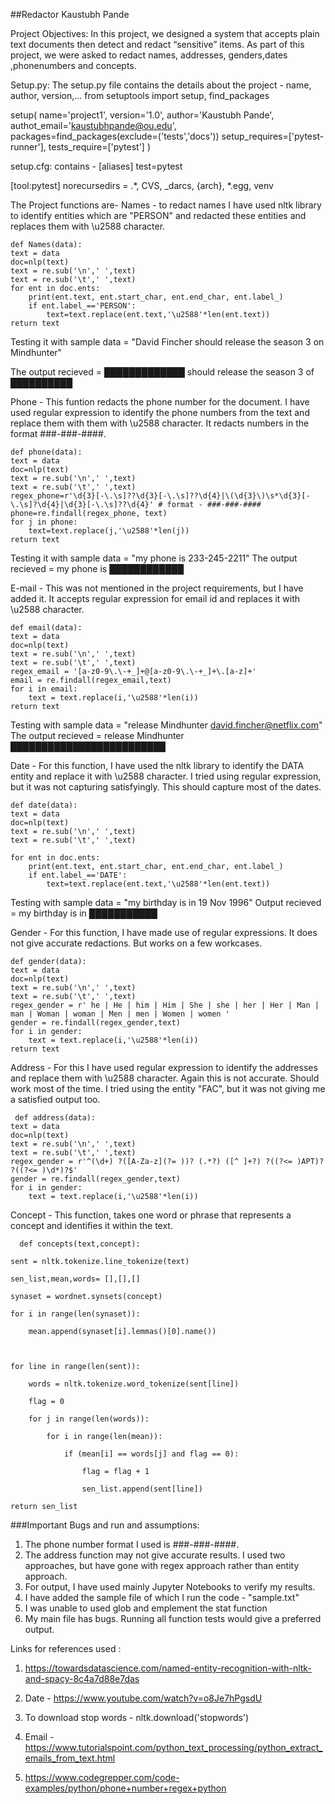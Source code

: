 ##Redactor
Kaustubh Pande 

Project Objectives: In this project, we designed a system that accepts plain text documents then detect and redact “sensitive” items. As part of this project, we were asked to redact names, addresses, genders,dates ,phonenumbers and concepts.



Setup.py: The setup.py file contains the details about the project - name, author, version,... from setuptools import setup, find_packages

setup( name='project1', version='1.0', author='Kaustubh Pande', authot_email='kaustubhpande@ou.edu', packages=find_packages(exclude=('tests','docs')) setup_requires=['pytest-runner'], tests_require=['pytest'] )

setup.cfg: contains - [aliases] test=pytest

[tool:pytest] norecursedirs = .*, CVS, _darcs, {arch}, *.egg, venv

The Project functions are-
Names - to redact names I have used nltk library to identify entities which are "PERSON" and redacted these entities and replaces them with \u2588 character. 
    
    def Names(data):
    text = data
    doc=nlp(text)
    text = re.sub('\n',' ',text)
    text = re.sub('\t',' ',text)
    for ent in doc.ents:
        print(ent.text, ent.start_char, ent.end_char, ent.label_)
        if ent.label_=='PERSON':
            text=text.replace(ent.text,'\u2588'*len(ent.text))
    return text

Testing it with sample data  = "David Fincher should release the season 3 on Mindhunter"

The output recieved = █████████████ should release the season 3 of ██████████

Phone - This funtion redacts the phone number for the document. I have used regular expression to identify the phone numbers from the text and replace them with them with \u2588 character. It redacts numbers in the format ###-###-####.
    
    def phone(data):
    text = data
    doc=nlp(text)
    text = re.sub('\n',' ',text)
    text = re.sub('\t',' ',text)
    regex_phone=r'\d{3}[-\.\s]??\d{3}[-\.\s]??\d{4}|\(\d{3}\)\s*\d{3}[-\.\s]?\d{4}|\d{3}[-\.\s]??\d{4}' # format - ###-###-####
    phone=re.findall(regex_phone, text)
    for j in phone:
        text=text.replace(j,'\u2588'*len(j))
    return text
Testing it with sample data = "my phone is 233-245-2211" 
The output recieved = my phone is ████████████

E-mail - This was not mentioned in the project requirements, but I have added it. It accepts regular expression for email id and replaces it with \u2588 character.
    
    def email(data):
    text = data
    doc=nlp(text)
    text = re.sub('\n',' ',text)
    text = re.sub('\t',' ',text)
    regex_email = '[a-z0-9\.\-+_]+@[a-z0-9\.\-+_]+\.[a-z]+'
    email = re.findall(regex_email,text)
    for i in email:
        text = text.replace(i,'\u2588'*len(i))
    return text
Testing with sample data = "release Mindhunter david.fincher@netflix.com" 
The output recieved = release Mindhunter █████████████████████████

Date - For this function, I have used the nltk library to identify the DATA entity and replace it with \u2588 character. I tried using regular expression, but it was not capturing satisfyingly. This should capture most of the dates.
    
    def date(data):
    text = data
    doc=nlp(text)
    text = re.sub('\n',' ',text)
    text = re.sub('\t',' ',text)
<!-- #    """I tried using regex, but it won't capture the right dates, so used entity label to capture dates.
 #      It is not perfect but captures most dates"""
#     regex_date = '(0[1-9]|1[012])[- /.](0[1-9]|[12][0-9]|3[01])[- /.](19|20)\d\d'
#     date = re.findall(regex_date,text)
#     for i in text:
#         for j in date:
#             j=j.replace(i,'\u2588'*len(i)) -->
    for ent in doc.ents:
        print(ent.text, ent.start_char, ent.end_char, ent.label_)
        if ent.label_=='DATE':
            text=text.replace(ent.text,'\u2588'*len(ent.text))

Testing with sample data = "my birthday is in 19 Nov 1996" 
Output recieved = my birthday is in ███████████

Gender - For this function, I have made use of regular expressions. It does not give accurate redactions. But works on a few workcases.

    def gender(data):
    text = data
    doc=nlp(text)
    text = re.sub('\n',' ',text)
    text = re.sub('\t',' ',text)
    regex_gender = r' he | He | him | Him | She | she | her | Her | Man | man | Woman | woman | Men | men | Women | women '
    gender = re.findall(regex_gender,text)
    for i in gender:
        text = text.replace(i,'\u2588'*len(i))
    return text


Address - For this I have used regular expression to identify the addresses and replace them with \u2588 character. Again this is not accurate. Should work most of the time. I tried using the entity "FAC", but it was not giving me a satisfied output too.

     def address(data):
    text = data
    doc=nlp(text)
    text = re.sub('\n',' ',text)
    text = re.sub('\t',' ',text)
    regex_gender = r'^(\d+) ?([A-Za-z](?= ))? (.*?) ([^ ]+?) ?((?<= )APT)? ?((?<= )\d*)?$'
    gender = re.findall(regex_gender,text)
    for i in gender:
        text = text.replace(i,'\u2588'*len(i))
    

<!-- # for ent in doc.ents:
#         #print(ent.text, ent.start_char, ent.end_char, ent.label_)
#         if ent.label_=='FAC':
#             text=text.replace(ent.text,'\u2588'*len(ent.text))

 -->
Concept - This function,  takes one word or phrase that represents a concept and identifies it within the text.
      
      def concepts(text,concept):

    sent = nltk.tokenize.line_tokenize(text)

    sen_list,mean,words= [],[],[]

    synaset = wordnet.synsets(concept)

    for i in range(len(synaset)):

        mean.append(synaset[i].lemmas()[0].name())

   

    for line in range(len(sent)):

        words = nltk.tokenize.word_tokenize(sent[line])

        flag = 0

        for j in range(len(words)):

            for i in range(len(mean)):

                if (mean[i] == words[j] and flag == 0):

                    flag = flag + 1

                    sen_list.append(sent[line])

    return sen_list
   

###Important Bugs and run and assumptions:
1. The phone number format I used is ###-###-####. 
2. The address function may not give accurate results. I used two approaches, but have gone with regex approach rather than entity approach.
3. For output, I have used mainly Jupyter Notebooks to verify my results. 
4. I have added the sample file of which I run the code - "sample.txt"
5. I was unable to used glob and emplement the stat function
6. My main file has bugs. Running all function tests would give a preferred output.



Links for references used :
1. https://towardsdatascience.com/named-entity-recognition-with-nltk-and-spacy-8c4a7d88e7das

2. Date - https://www.youtube.com/watch?v=o8Je7hPgsdU

3. To download stop words - nltk.download('stopwords')
4. Email - https://www.tutorialspoint.com/python_text_processing/python_extract_emails_from_text.html

5. https://www.codegrepper.com/code-examples/python/phone+number+regex+python
